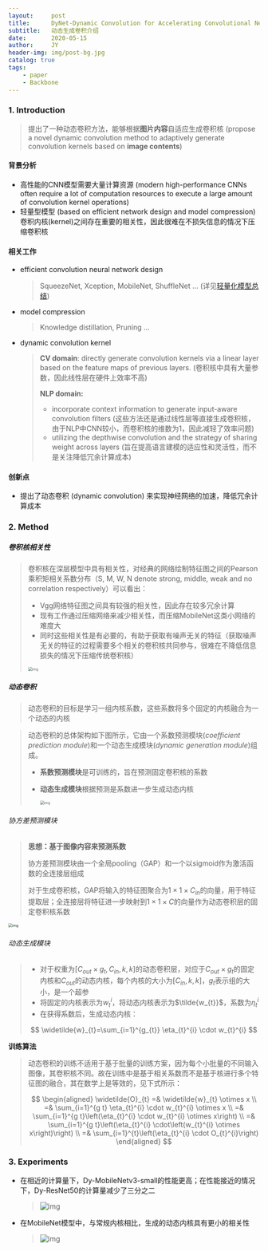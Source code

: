 ```yaml
---
layout:     post
title:      DyNet-Dynamic Convolution for Accelerating Convolutional Neural Networks
subtitle:   动态生成卷积介绍
date:       2020-05-15
author:     JY
header-img: img/post-bg.jpg
catalog: true
tags:
    - paper
    - Backbone
---
```




### 1. Introduction

> 提出了一种动态卷积方法，能够根据**图片内容**自适应生成卷积核 (propose a novel dynamic convolution method to adaptively generate convolution kernels based on **image contents**)

#### 背景分析

- 高性能的CNN模型需要大量计算资源 (modern high-performance CNNs often require a lot of computation resources to execute a large amount of convolution kernel operations)
- 轻量型模型 (based on efficient network design and model compression) 卷积内核(kernel)之间存在重要的相关性，因此很难在不损失信息的情况下压缩卷积核

#### 相关工作

- efficient convolution neural network design

  > SqueezeNet, Xception, MobileNet, ShuffleNet ... (详见[轻量化模型总结](https://zju-cvs.github.io/2020/04/24/lightweight-model/))

  

- model compression

  > Knowledge distillation, Pruning ...

  

- dynamic convolution kernel

  > **CV domain**: directly generate convolution kernels via a linear layer based on the feature maps of previous layers.  (卷积核中具有大量参数，因此线性层在硬件上效率不高)
  >
  > 
  >
  > **NLP domain:**
  >
  > -  incorporate context information to generate input-aware convolution ﬁlters (这些方法还是通过线性层等直接生成卷积核，由于NLP中CNN较小，而卷积核的维数为1，因此减轻了效率问题)
  > - utilizing the depthwise convolution and the strategy of sharing weight across layers (旨在提高语言建模的适应性和灵活性，而不是关注降低冗余计算成本)

#### 创新点

- 提出了动态卷积 (dynamic convolution) 来实现神经网络的加速，降低冗余计算成本

  


### 2. Method

##### 卷积核相关性

> 卷积核在深层模型中具有相关性，对经典的网络绘制特征图之间的Pearson乘积矩相关系数分布（S, M, W, N denote strong, middle, weak and no correlation respectively）可以看出：
>
> - Vgg网络特征图之间具有较强的相关性，因此存在较多冗余计算
> - 现有工作通过压缩网络来减少相关性，而压缩MobileNet这类小网络的难度大
> - 同时这些相关性是有必要的，有助于获取有噪声无关的特征（获取噪声无关的特征的过程需要多个相关的卷积核共同参与，很难在不降低信息损失的情况下压缩传统卷积核）
>
> <img src="https://github.com/ZJU-CVs/zju-cvs.github.io/raw/master/img/2020-05-19-Dynet/3.png" alt="img" style="zoom:50%;" />



##### 动态卷积

> 动态卷积的目标是学习一组内核系数，这些系数将多个固定的内核融合为一个动态的内核

 

> 动态卷积的总体架构如下图所示，它由一个系数预测模块(*coefficient prediction module*)和一个动态生成模块(*dynamic generation module*)组成。
>
> - **系数预测模块**是可训练的，旨在预测固定卷积核的系数
>
> - **动态生成模块**根据预测是系数进一步生成动态内核 
>
>   
>
>   <img src="https://github.com/ZJU-CVs/zju-cvs.github.io/raw/master/img/2020-05-19-Dynet/1.png" alt="img" style="zoom:50%;" />



###### 协方差预测模块

> **思想：基于图像内容来预测系数**
>
> 
>
> 协方差预测模块由一个全局pooling（GAP）和一个以sigmoid作为激活函数的全连接层组成
>
> 对于生成卷积核，GAP将输入的特征图聚合为$1\times1\times C_{in}$的向量，用于特征提取层；全连接层将特征进一步映射到$1\times 1\times C$的向量作为动态卷积层的固定卷积核系数

<img src="https://github.com/ZJU-CVs/zju-cvs.github.io/raw/master/img/2020-05-19-Dynet/2.png" alt="img" style="zoom:50%;" />

###### 动态生成模块

> - 对于权重为$[C_{out}\times g_t,C_{in},k,k]$的动态卷积层，对应于$C_{out}\times g_t$的固定内核和$C_{out}$的动态内核，每个内核的大小为$[C_{in},k,k]$，$g_t$表示组的大小，是一个超参
> - 将固定的内核表示为$w_t^i$，将动态内核表示为$\tilde{w_{t}}$，系数为$\eta_{t}^{i}$
> - 在获得系数后，生成动态内核：
>
> $$
> \widetilde{w}_{t}=\sum_{i=1}^{g_{t}} \eta_{t}^{i} \cdot w_{t}^{i}
> $$
>
> 



**训练算法**

> 动态卷积的训练不适用于基于批量的训练方案，因为每个小批量的不同输入图像，其卷积核不同。故在训练中是基于相关系数而不是基于核进行多个特征图的融合，其在数学上是等效的，见下式所示：
>
> 
> $$
> \begin{aligned}
> \widetilde{O}_{t}
> =& \widetilde{w}_{t} \otimes x \\
> =& \sum_{i=1}^{g t} \eta_{t}^{i} \cdot w_{t}^{i} \otimes x \\
> =& \sum_{i=1}^{g t}\left(\eta_{t}^{i} \cdot w_{t}^{i} \otimes x\right) \\
> =& \sum_{i=1}^{g t}\left(\eta_{t}^{i} \cdot\left(w_{t}^{i} \otimes x\right)\right) \\
> =& \sum_{i=1}^{t}\left(\eta_{t}^{i} \cdot O_{t}^{i}\right)
> \end{aligned}
> $$
>

### 3. Experiments

- 在相近的计算量下，Dy-MobileNetv3-small的性能更高；在性能接近的情况下，Dy-ResNet50的计算量减少了三分之二

  > ![img](https://github.com/ZJU-CVs/zju-cvs.github.io/raw/master/img/2020-05-19-Dynet/5.png)

- 在MobileNet模型中，与常规内核相比，生成的动态内核具有更小的相关性

  > ![img](https://github.com/ZJU-CVs/zju-cvs.github.io/raw/master/img/2020-05-19-Dynet/4.png)


